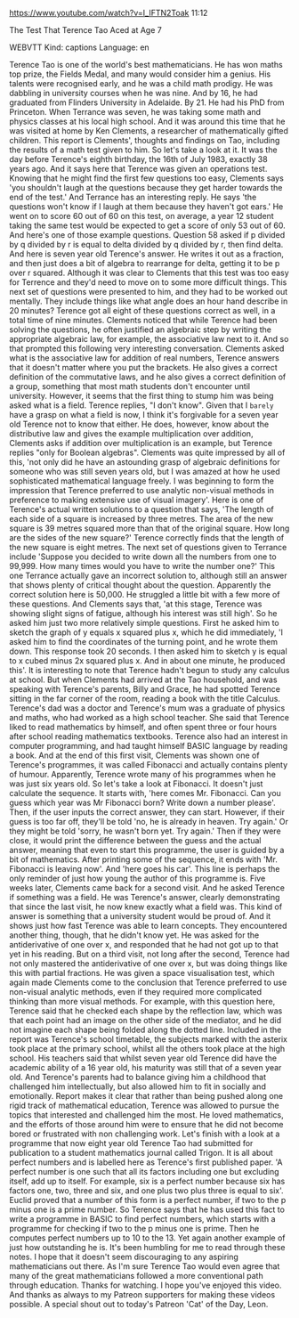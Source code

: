 https://www.youtube.com/watch?v=I_IFTN2Toak 
11:12


The Test That Terence Tao Aced at Age 7 

WEBVTT Kind: captions Language: en 

Terence Tao is one of the world's best mathematicians. He has won maths top prize, the Fields Medal, and many would consider him a genius. His talents were recognised early, and he was a child math prodigy. He was dabbling in university courses when he was nine. And by 16, he had graduated from Flinders University in Adelaide. By 21. He had his PhD from Princeton. When Terrance was seven, he was taking some math and physics classes at his local high school. And it was around this time that he was visited at home by Ken Clements, a researcher of mathematically gifted children. This report is Clements', thoughts and findings on Tao, including the results of a math test given to him. So let's take a look at it. It was the day before Terence's eighth birthday, the 16th of July 1983, exactly 38 years ago. And it says here that Terence was given an operations test. Knowing that he might find the first few questions too easy, Clements says 'you shouldn't laugh at the questions because they get harder towards the end of the test.' And Terrance has an interesting reply. He says 'the questions won't know if I laugh at them because they haven't got ears.' He went on to score 60 out of 60 on this test, on average, a year 12 student taking the same test would be expected to get a score of only 53 out of 60. And here's one of those example questions. Question 58 asked if p divided by q divided by r is equal to delta divided by q divided by r, then find delta. And here is seven year old Terence's answer. He writes it out as a fraction, and then just does a bit of algebra to rearrange for delta, getting it to be p over r squared. Although it was clear to Clements that this test was too easy for Terrence and they'd need to move on to some more difficult things. This next set of questions were presented to him, and they had to be worked out mentally. They include things like what angle does an hour hand describe in 20 minutes? Terence got all eight of these questions correct as well, in a total time of nine minutes. Clements noticed that while Terence had been solving the questions, he often justified an algebraic step by writing the appropriate algebraic law, for example, the associative law next to it. And so that prompted this following very interesting conversation. Clements asked what is the associative law for addition of real numbers, Terence answers that it doesn't matter where you put the brackets. He also gives a correct definition of the commutative laws, and he also gives a correct definition of a group, something that most math students don't encounter until university. However, it seems that the first thing to stump him was being asked what is a field. Terence replies, "I don't know". Given that I `barely` have a grasp on what a field is now, I think it's forgivable for a seven year old Terence not to know that either. He does, however, know about the distributive law and gives the example multiplication over addition, Clements asks if addition over multiplication is an example, but Terence replies "only for Boolean algebras". Clements was quite impressed by all of this, 'not only did he have an astounding grasp of algebraic definitions for someone who was still seven years old, but I was amazed at how he used sophisticated mathematical language freely. I was beginning to form the impression that Terence preferred to use analytic non-visual methods in preference to making extensive use of visual imagery'. Here is one of Terence's actual written solutions to a question that says, 'The length of each side of a square is increased by three metres. The area of the new square is 39 metres squared more than that of the original square. How long are the sides of the new square?' Terence correctly finds that the length of the new square is eight metres. The next set of questions given to Terrance include 'Suppose you decided to write down all the numbers from one to 99,999. How many times would you have to write the number one?' This one Terrance actually gave an incorrect solution to, although still an answer that shows plenty of critical thought about the question. Apparently the correct solution here is 50,000. He struggled a little bit with a few more of these questions. And Clements says that, 'at this stage, Terence was showing slight signs of fatigue, although his interest was still high'. So he asked him just two more relatively simple questions. First he asked him to sketch the graph of y equals x squared plus x, which he did immediately, 'I asked him to find the coordinates of the turning point, and he wrote them down. This response took 20 seconds. I then asked him to sketch y is equal to x cubed minus 2x squared plus x. And in about one minute, he produced this'. It is interesting to note that Terence hadn't begun to study any calculus at school. But when Clements had arrived at the Tao household, and was speaking with Terence's parents, Billy and Grace, he had spotted Terence sitting in the far corner of the room, reading a book with the title Calculus. Terence's dad was a doctor and Terence's mum was a graduate of physics and maths, who had worked as a high school teacher. She said that Terence liked to read mathematics by himself, and often spent three or four hours after school reading mathematics textbooks. Terence also had an interest in computer programming, and had taught himself BASIC language by reading a book. And at the end of this first visit, Clements was shown one of Terence's programmes, it was called Fibonacci and actually contains plenty of humour. Apparently, Terence wrote many of his programmes when he was just six years old. So let's take a look at Fibonacci. It doesn't just calculate the sequence. It starts with, 'here comes Mr. Fibonacci. Can you guess which year was Mr Fibonacci born? Write down a number please'. Then, if the user inputs the correct answer, they can start. However, if their guess is too far off, they'll be told 'no, he is already in heaven. Try again.' Or they might be told 'sorry, he wasn't born yet. Try again.' Then if they were close, it would print the difference between the guess and the actual answer, meaning that even to start this programme, the user is guided by a bit of mathematics. After printing some of the sequence, it ends with 'Mr. Fibonacci is leaving now'. And 'here goes his car'. This line is perhaps the only reminder of just how young the author of this programme is. Five weeks later, Clements came back for a second visit. And he asked Terence if something was a field. He was Terence's answer, clearly demonstrating that since the last visit, he now knew exactly what a field was. This kind of answer is something that a university student would be proud of. And it shows just how fast Terence was able to learn concepts. They encountered another thing, though, that he didn't know yet. He was asked for the antiderivative of one over x, and responded that he had not got up to that yet in his reading. But on a third visit, not long after the second, Terence had not only mastered the antiderivative of one over x, but was doing things like this with partial fractions. He was given a space visualisation test, which again made Clements come to the conclusion that Terence preferred to use non-visual analytic methods, even if they required more complicated thinking than more visual methods. For example, with this question here, Terence said that he checked each shape by the reflection law, which was that each point had an image on the other side of the mediator, and he did not imagine each shape being folded along the dotted line. Included in the report was Terence's school timetable, the subjects marked with the asterix took place at the primary school, whilst all the others took place at the high school. His teachers said that whilst seven year old Terence did have the academic ability of a 16 year old, his maturity was still that of a seven year old. And Terence's parents had to balance giving him a childhood that challenged him intellectually, but also allowed him to fit in socially and emotionally. Report makes it clear that rather than being pushed along one rigid track of mathematical education, Terence was allowed to pursue the topics that interested and challenged him the most. He loved mathematics, and the efforts of those around him were to ensure that he did not become bored or frustrated with non challenging work. Let's finish with a look at a programme that now eight year old Terence Tao had submitted for publication to a student mathematics journal called Trigon. It is all about perfect numbers and is labelled here as Terence's first published paper. 'A perfect number is one such that all its factors including one but excluding itself, add up to itself. For example, six is a perfect number because six has factors one, two, three and six, and one plus two plus three is equal to six'. Euclid proved that a number of this form is a perfect number, if two to the p minus one is a prime number. So Terence says that he has used this fact to write a programme in BASIC to find perfect numbers, which starts with a programme for checking if two to the p minus one is prime. Then he computes perfect numbers up to 10 to the 13. Yet again another example of just how outstanding he is. It's been humbling for me to read through these notes. I hope that it doesn't seem discouraging to any aspiring mathematicians out there. As I'm sure Terence Tao would even agree that many of the great mathematicians followed a more conventional path through education. Thanks for watching. I hope you've enjoyed this video. And thanks as always to my Patreon supporters for making these videos possible. A special shout out to today's Patreon 'Cat' of the Day, Leon. 